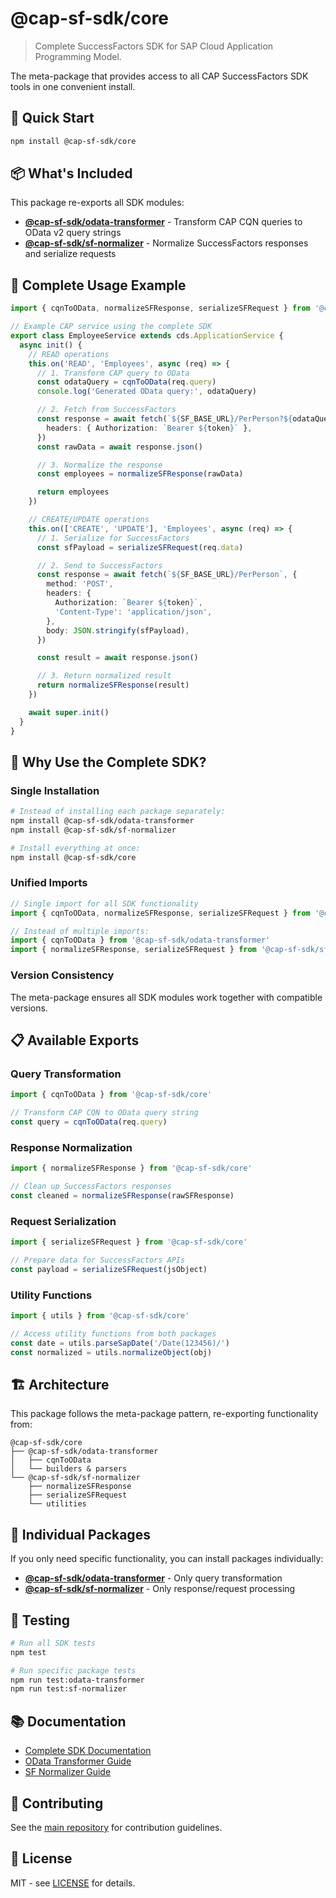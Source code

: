 # @cap-sf-sdk/core

> Complete SuccessFactors SDK for SAP Cloud Application Programming Model.

The meta-package that provides access to all CAP SuccessFactors SDK tools in one convenient install.

## 🚀 Quick Start

```bash
npm install @cap-sf-sdk/core
```

## 📦 What's Included

This package re-exports all SDK modules:

- **[@cap-sf-sdk/odata-transformer](../odata-transformer)** - Transform CAP CQN queries to OData v2 query strings
- **[@cap-sf-sdk/sf-normalizer](../sf-normalizer)** - Normalize SuccessFactors responses and serialize requests

## 🧩 Complete Usage Example

```typescript
import { cqnToOData, normalizeSFResponse, serializeSFRequest } from '@cap-sf-sdk/core'

// Example CAP service using the complete SDK
export class EmployeeService extends cds.ApplicationService {
  async init() {
    // READ operations
    this.on('READ', 'Employees', async (req) => {
      // 1. Transform CAP query to OData
      const odataQuery = cqnToOData(req.query)
      console.log('Generated OData query:', odataQuery)

      // 2. Fetch from SuccessFactors
      const response = await fetch(`${SF_BASE_URL}/PerPerson?${odataQuery}`, {
        headers: { Authorization: `Bearer ${token}` },
      })
      const rawData = await response.json()

      // 3. Normalize the response
      const employees = normalizeSFResponse(rawData)

      return employees
    })

    // CREATE/UPDATE operations
    this.on(['CREATE', 'UPDATE'], 'Employees', async (req) => {
      // 1. Serialize for SuccessFactors
      const sfPayload = serializeSFRequest(req.data)

      // 2. Send to SuccessFactors
      const response = await fetch(`${SF_BASE_URL}/PerPerson`, {
        method: 'POST',
        headers: {
          Authorization: `Bearer ${token}`,
          'Content-Type': 'application/json',
        },
        body: JSON.stringify(sfPayload),
      })

      const result = await response.json()

      // 3. Return normalized result
      return normalizeSFResponse(result)
    })

    await super.init()
  }
}
```

## 🎯 Why Use the Complete SDK?

### Single Installation

```bash
# Instead of installing each package separately:
npm install @cap-sf-sdk/odata-transformer
npm install @cap-sf-sdk/sf-normalizer

# Install everything at once:
npm install @cap-sf-sdk/core
```

### Unified Imports

```typescript
// Single import for all SDK functionality
import { cqnToOData, normalizeSFResponse, serializeSFRequest } from '@cap-sf-sdk/core'

// Instead of multiple imports:
import { cqnToOData } from '@cap-sf-sdk/odata-transformer'
import { normalizeSFResponse, serializeSFRequest } from '@cap-sf-sdk/sf-normalizer'
```

### Version Consistency

The meta-package ensures all SDK modules work together with compatible versions.

## 📋 Available Exports

### Query Transformation

```typescript
import { cqnToOData } from '@cap-sf-sdk/core'

// Transform CAP CQN to OData query string
const query = cqnToOData(req.query)
```

### Response Normalization

```typescript
import { normalizeSFResponse } from '@cap-sf-sdk/core'

// Clean up SuccessFactors responses
const cleaned = normalizeSFResponse(rawSFResponse)
```

### Request Serialization

```typescript
import { serializeSFRequest } from '@cap-sf-sdk/core'

// Prepare data for SuccessFactors APIs
const payload = serializeSFRequest(jsObject)
```

### Utility Functions

```typescript
import { utils } from '@cap-sf-sdk/core'

// Access utility functions from both packages
const date = utils.parseSapDate('/Date(123456)/')
const normalized = utils.normalizeObject(obj)
```

## 🏗️ Architecture

This package follows the meta-package pattern, re-exporting functionality from:

```
@cap-sf-sdk/core
├── @cap-sf-sdk/odata-transformer
│   ├── cqnToOData
│   └── builders & parsers
└── @cap-sf-sdk/sf-normalizer
    ├── normalizeSFResponse
    ├── serializeSFRequest
    └── utilities
```

## 🔗 Individual Packages

If you only need specific functionality, you can install packages individually:

- **[@cap-sf-sdk/odata-transformer](../odata-transformer)** - Only query transformation
- **[@cap-sf-sdk/sf-normalizer](../sf-normalizer)** - Only response/request processing

## 🧪 Testing

```bash
# Run all SDK tests
npm test

# Run specific package tests
npm run test:odata-transformer
npm run test:sf-normalizer
```

## 📚 Documentation

- [Complete SDK Documentation](../../README.md)
- [OData Transformer Guide](../odata-transformer/README.md)
- [SF Normalizer Guide](../sf-normalizer/README.md)

## 🤝 Contributing

See the [main repository](../../README.md#contributing) for contribution guidelines.

## 📄 License

MIT - see [LICENSE](../../LICENSE) for details.

